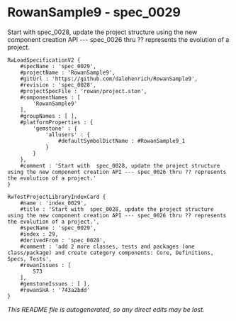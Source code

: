 # RowanSample9 - spec_0029
Start with  spec_0028, update the project structure using the new component creation API --- spec_0026 thru ?? represents the evolution of a project.
```
RwLoadSpecificationV2 {
	#specName : 'spec_0029',
	#projectName : 'RowanSample9',
	#gitUrl : 'https://github.com/dalehenrich/RowanSample9',
	#revision : 'spec_0028',
	#projectSpecFile : 'rowan/project.ston',
	#componentNames : [
		'RowanSample9'
	],
	#groupNames : [ ],
	#platformProperties : {
		'gemstone' : {
			'allusers' : {
				#defaultSymbolDictName : #RowanSample9_1
			}
		}
	},
	#comment : 'Start with  spec_0028, update the project structure using the new component creation API --- spec_0026 thru ?? represents the evolution of a project.'
}

RwTestProjectLibraryIndexCard {
	#name : 'index_0029',
	#title : 'Start with  spec_0028, update the project structure using the new component creation API --- spec_0026 thru ?? represents the evolution of a project.',
	#specName : 'spec_0029',
	#index : 29,
	#derivedFrom : 'spec_0028',
	#comment : 'add 2 more classes, tests and packages (one class/package) and create category components: Core, Definitions, Specs, Tests',
	#rowanIssues : [
		573
	],
	#gemstoneIssues : [ ],
	#rowanSHA : '743a2bdd'
}
```

*This README file is autogenerated, so any direct edits may be lost.*
